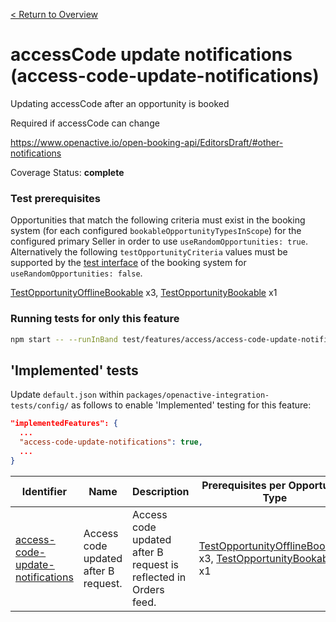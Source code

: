 [< Return to Overview](../../README.md)
# accessCode update notifications (access-code-update-notifications)

Updating accessCode after an opportunity is booked

Required if accessCode can change

https://www.openactive.io/open-booking-api/EditorsDraft/#other-notifications

Coverage Status: **complete**
### Test prerequisites
Opportunities that match the following criteria must exist in the booking system (for each configured `bookableOpportunityTypesInScope`) for the configured primary Seller in order to use `useRandomOpportunities: true`. Alternatively the following `testOpportunityCriteria` values must be supported by the [test interface](https://openactive.io/test-interface/) of the booking system for `useRandomOpportunities: false`.

[TestOpportunityOfflineBookable](https://openactive.io/test-interface#TestOpportunityOfflineBookable) x3, [TestOpportunityBookable](https://openactive.io/test-interface#TestOpportunityBookable) x1


### Running tests for only this feature

```bash
npm start -- --runInBand test/features/access/access-code-update-notifications/
```



## 'Implemented' tests

Update `default.json` within `packages/openactive-integration-tests/config/` as follows to enable 'Implemented' testing for this feature:

```json
"implementedFeatures": {
  ...
  "access-code-update-notifications": true,
  ...
}
```

| Identifier | Name | Description | Prerequisites per Opportunity Type |
|------------|------|-------------|---------------|
| [access-code-update-notifications](./implemented/access-code-update-notifications-test.js) | Access code updated after B request. | Access code updated after B request is reflected in Orders feed. | [TestOpportunityOfflineBookable](https://openactive.io/test-interface#TestOpportunityOfflineBookable) x3, [TestOpportunityBookable](https://openactive.io/test-interface#TestOpportunityBookable) x1 |


